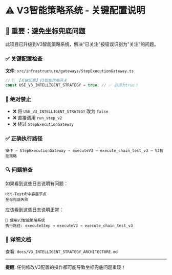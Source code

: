 # ⚠️ V3智能策略系统 - 关键配置说明

## 🚨 重要：避免坐标兜底问题

此项目已升级到V3智能策略系统，解决"已关注"按钮误识别为"关注"的问题。

### ✅ 关键配置检查

**文件**: `src/infrastructure/gateways/StepExecutionGateway.ts`
```typescript
// 🎯 【关键配置】V3智能策略开关 
const USE_V3_INTELLIGENT_STRATEGY = true; // ✅ 必须为true！
```

### 🚫 绝对禁止

- ❌ 将 `USE_V3_INTELLIGENT_STRATEGY` 改为 `false`
- ❌ 直接调用 `run_step_v2` 
- ❌ 绕过 `StepExecutionGateway`

### ✅ 正确执行路径

```
操作 → StepExecutionGateway → executeV3 → execute_chain_test_v3 → V3智能策略
```

### 🔍 问题排查

如果看到这些日志说明有问题：
```
Hit-Test命中容器节点
坐标兜底失败
```

应该看到这些日志说明正常：
```
🚀 使用V3智能策略系统
执行路径: executeStep → executeV3 → execute_chain_test_v3
```

### 📖 详细文档

查看: `docs/V3_INTELLIGENT_STRATEGY_ARCHITECTURE.md`

---
**提醒**: 任何修改V3配置的操作都可能导致坐标兜底问题重现！